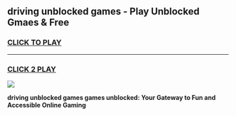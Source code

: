 
## driving unblocked games - Play Unblocked Gmaes & Free
<h3>
<a href="https://premium.freeplayer.one?title=driving_unblocked_games&ref=20F">CLICK TO PLAY</a></h3>
<hr>

<h3>
<a href="https://premium.freeplayer.one?title=driving_unblocked_games&ref=20F">CLICK 2 PLAY</a>
  
</h3>

<a href="https://premium.freeplayer.one?title=driving_unblocked_games&ref=20F/"><img src="https://clearcache.store/games.png"></a>


**driving unblocked games games unblocked: Your Gateway to Fun and Accessible Online Gaming**
